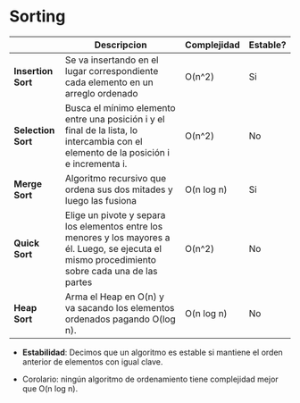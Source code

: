 # Sorting
|        | Descripcion    | Complejidad | Estable?    |
|--------|-----------|------|----------|
| **Insertion Sort** | Se va insertando en el lugar correspondiente cada elemento en un arreglo ordenado | O(n^2)  | Si|
| **Selection Sort**   | Busca el mínimo elemento entre una posición i y el final de la lista, lo intercambia con el elemento de la posición i e incrementa i.   | O(n^2)   | No   |
| **Merge Sort**   |  Algoritmo recursivo que ordena sus dos mitades y luego las fusiona  | O(n log n) | Si|
| **Quick Sort** |  Elige un pivote y separa los elementos entre los menores y los mayores a él. Luego, se ejecuta el mismo procedimiento sobre cada una de las partes | O(n^2)   | No|
| **Heap Sort**   |  Arma el Heap en O(n) y va sacando los elementos ordenados pagando O(log n). | O(n log n)   | No|

* **Estabilidad**: Decimos que un algoritmo es estable si mantiene el orden anterior de elementos con igual clave.

* Corolario: ningún algoritmo de ordenamiento tiene complejidad mejor que O(n log n).
